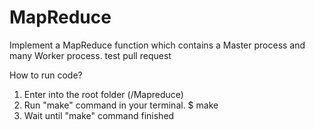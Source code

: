 # MapReduce
Implement a MapReduce function which contains a Master process and many Worker process. 
test pull request

How to run code?
1. Enter into the root folder (/Mapreduce)
2. Run "make" command in your terminal.
$ make
3. Wait until "make" command finished

